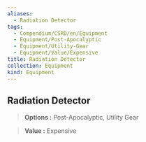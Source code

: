 ```yaml
---
aliases:
  - Radiation Detector
tags:
  - Compendium/CSRD/en/Equipment
  - Equipment/Post-Apocalyptic
  - Equipment/Utility-Gear
  - Equipment/Value/Expensive
title: Radiation Detector
collection: Equipment
kind: Equipment
---
```

## Radiation Detector    
    
>    
> **Options :** Post-Apocalyptic, Utility Gear    
> **Value :** Expensive